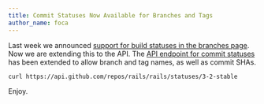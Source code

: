 ```yaml
---
title: Commit Statuses Now Available for Branches and Tags
author_name: foca
---
```


Last week we announced [support for build statuses in the branches page][blog].
Now we are extending this to the API. The [API endpoint for commit statuses][doc]
has been extended to allow branch and tag names, as well as commit SHAs.

``` command-line
curl https://api.github.com/repos/rails/rails/statuses/3-2-stable
```

Enjoy.

[blog]: https://github.com/blog/1484-check-the-status-of-your-branches
[doc]: http://developer.github.com/v3/repos/statuses/#list-statuses-for-a-specific-ref
